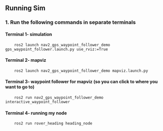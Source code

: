 ## Running Sim 
### 1. Run the following commands in separate terminals

#### Terminal 1- simulation
```
    ros2 launch nav2_gps_waypoint_follower_demo gps_waypoint_follower.launch.py use_rviz:=True
```
#### Terminal 2- mapviz
```
    ros2 launch nav2_gps_waypoint_follower_demo mapviz.launch.py
```
#### Terminal 3- waypoint follower for mapviz (so you can click to where you want to go to)
```
    ros2 run nav2_gps_waypoint_follower_demo interactive_waypoint_follower
```
#### Terminal 4- running my node 
```
    ros2 run rover_heading heading_node
```

